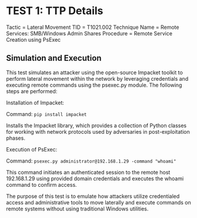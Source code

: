 # TEST 1: TTP Details

Tactic = Lateral Movement 
TID = T1021.002 
Technique Name = Remote Services: SMB/Windows Admin Shares 
Procedure = Remote Service Creation using PsExec 

## Simulation and Execution

This test simulates an attacker using the open-source Impacket toolkit to perform lateral movement within the network by leveraging credentials and executing remote commands using the psexec.py module. The following steps are performed:

Installation of Impacket:

Command: `pip install impacket`

Installs the Impacket library, which provides a collection of Python classes for working with network protocols used by adversaries in post-exploitation phases.

Execution of PsExec:

Command: `psexec.py administrator@192.168.1.29 -command "whoami"`

This command initiates an authenticated session to the remote host 192.168.1.29 using provided domain credentials and executes the whoami command to confirm access.

The purpose of this test is to emulate how attackers utilize credentialed access and administrative tools to move laterally and execute commands on remote systems without using traditional Windows utilities.
